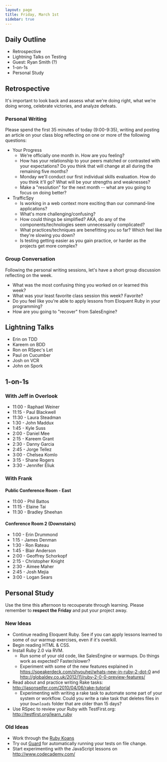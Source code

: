 ```yaml
---
layout: page
title: Friday, March 1st
sidebar: true
---
```


## Daily Outline

* Retrospective
* Lightning Talks on Testing
* Guest: Ryan Smith (?)
* 1-on-1s
* Personal Study

## Retrospective

It's important to look back and assess what we're doing right, what we're doing wrong, celebrate victories, and analyze defeats.

### Personal Writing

Please spend the first 35 minutes of today (9:00-9:35), writing and posting an article on your class blog reflecting on one or more of the following questions:

* Your Progress
  * We're officially one month in. How are you feeling?
  * How has your relationship to your peers matched or contrasted with your expectations? Do you think that will change at all during the remaining five months?
  * Monday we'll conduct our first individual skills evaluation. How do you think it'll go? What will be your strengths and weaknesses?
  * Make a "resolution" for the next month -- what are you going to focus on doing better?
* TrafficSpy
  * Is working in a web context more exciting than our command-line applications?
  * What's more challenging/confusing?
  * How could things be simplified? AKA, do any of the components/technologies seem unnecessarily complicated?
  * What practices/techniques are benefitting you so far? Which feel like they're slowing you down?
  * Is testing getting easier as you gain practice, or harder as the projects get more complex?

### Group Conversation

Following the personal writing sessions, let's have a short group discussion reflecting on the week.

* What was the most confusing thing you worked on or learned this week?
* What was your least favorite class session this week? Favorite?
* Do you feel like you're able to apply lessons from Eloquent Ruby in your programming?
* How are you going to "recover" from SalesEngine?

## Lightning Talks

* Erin on TDD
* Kareem on BDD
* Ron on RSpec's Let
* Paul on Cucumber
* Josh on VCR
* John on Spork

## 1-on-1s

### With Jeff in Overlook

* 11:00 - Raphael Weiner
* 11:15 - Paul Blackwell
* 11:30 - Laura Steadman
* 1:30 - John Maddux
* 1:45 - Kyle Suss
* 2:00 - Daniel Mee
* 2:15 - Kareem Grant
* 2:30 - Danny Garcia
* 2:45 - Jorge Tellez
* 3:00 - Chelsea Komlo
* 3:15 - Shane Rogers
* 3:30 - Jennifer Eliuk

### With Frank

#### Public Conference Room - East

* 11:00 - Phil Battos
* 11:15 - Elaine Tai
* 11:30 - Bradley Sheehan

#### Conference Room 2 (Downstairs)

* 1:00 - Erin Drummond
* 1:15 - James Denman
* 1:30 - Ron Rateau
* 1:45 - Blair Anderson
* 2:00 - Geoffrey Schorkopf
* 2:15 - Christopher Knight
* 2:30 - Aimee Maher
* 2:45 - Josh Mejia
* 3:00 - Logan Sears

## Personal Study

Use the time this afternoon to recouperate through learning. Please remember to **respect the Friday** and put your project away.

### New Ideas

* Continue reading Eloquent Ruby. See if you can apply lessons learned to some of our warmup exercises, even if it's overkill.
* Begin reading HTML & CSS.
* Install Ruby 2.0 via RVM. 
  * Run some of your old code, like SalesEngine or warmups. Do things work as expected? Faster/slower?
  * Experiment with some of the new features explained in https://speakerdeck.com/shyouhei/whats-new-in-ruby-2-dot-0 and http://globaldev.co.uk/2012/11/ruby-2-0-0-preview-features/
* Read about and practice writing Rake tasks: http://jasonseifer.com/2010/04/06/rake-tutorial
  * Experimenting with writing a rake task to automate some part of your system or workflow. Could you write a rake task that deletes files in your `Downloads` folder that are older than 15 days?
* Use RSpec to review your Ruby with TestFirst.org: http://testfirst.org/learn_ruby

### Old Ideas

* Work through the [Ruby Koans](http://rubykoans.com/)
* Try out [Guard](https://github.com/guard/guard) for automatically running your tests on file change.
* Start experimenting with the JavaScript lessons on http://www.codecademy.com/
